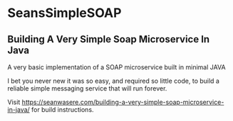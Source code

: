# SeansSimpleSOAP

## Building A Very Simple Soap Microservice In Java

A very basic implementation of a SOAP microservice built in minimal JAVA

I bet you never new it was so easy, and required so little code, to build a reliable simple messaging service that will run forever.


Visit https://seanwasere.com/building-a-very-simple-soap-microservice-in-java/ for build instructions.




